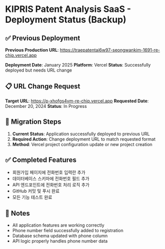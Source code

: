 # KIPRIS Patent Analysis SaaS - Deployment Status (Backup)

## ✅ Previous Deployment

**Previous Production URL**: https://traepatentai6w97-seongwankim-1691-re-chip.vercel.app

**Deployment Date**: January 2025
**Platform**: Vercel
**Status**: Successfully deployed but needs URL change

## 📋 URL Change Request

**Target URL**: https://p-xhofgs4vm-re-chip.vercel.app
**Requested Date**: December 20, 2024
**Status**: In Progress

## 🔄 Migration Steps

1. **Current Status**: Application successfully deployed to previous URL
2. **Required Action**: Change deployment URL to match requested format
3. **Method**: Vercel project configuration update or new project creation

## ✅ Completed Features

- 회원가입 페이지에 전화번호 입력란 추가
- 데이터베이스 스키마에 전화번호 필드 추가
- API 엔드포인트에 전화번호 처리 로직 추가
- GitHub 커밋 및 푸시 완료
- 모든 기능 테스트 완료

## 📝 Notes

- All application features are working correctly
- Phone number field successfully added to registration
- Database schema updated with phone column
- API logic properly handles phone number data
